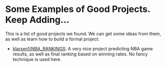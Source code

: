 # Some Examples of Good Projects. Keep Adding...

This is a list of good projects we found. We can get some ideas from them, as well as learn how to build a formal project.

- [klarsen1/NBA_RANKINGS](https://github.com/klarsen1/NBA_RANKINGS): A very nice project predicting NBA game results, as well as final ranking based on winning rates. No fancy technique is used here.
